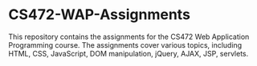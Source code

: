 # CS472-WAP-Assignments

This repository contains the assignments for the CS472 Web Application Programming course. The assignments cover various
topics, including HTML, CSS, JavaScript, DOM manipulation, jQuery, AJAX, JSP, servlets.


